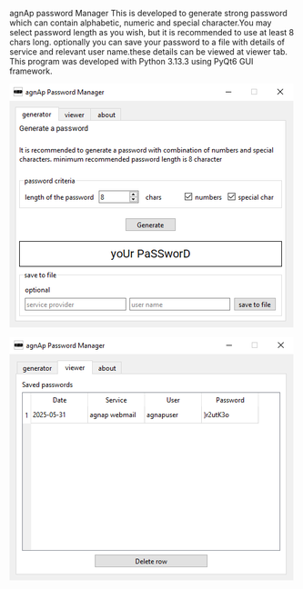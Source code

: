 agnAp password Manager
This is developed to generate strong password which can contain alphabetic, numeric and special character.You may select password length as you wish, but it is recommended to use at least 8 chars long.
optionally you can save your password to a file with details of service and relevant user name.these details can be viewed at viewer tab.
This program was developed with Python 3.13.3 using PyQt6 GUI framework.

![screenshot of the main window](Assets/mainwindow.PNG)

![screenshot of the password_table](Assets/password_table.PNG)
